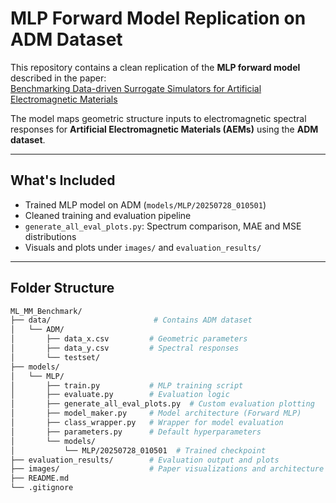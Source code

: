 # MLP Forward Model Replication on ADM Dataset

This repository contains a clean replication of the **MLP forward model** described in the paper:  
[Benchmarking Data-driven Surrogate Simulators for Artificial Electromagnetic Materials](https://openreview.net/pdf?id=-or413Lh_aF)

The model maps geometric structure inputs to electromagnetic spectral responses for **Artificial Electromagnetic Materials (AEMs)** using the **ADM dataset**.

---

## What's Included

- Trained MLP model on ADM (`models/MLP/20250728_010501`)
- Cleaned training and evaluation pipeline
- `generate_all_eval_plots.py`: Spectrum comparison, MAE and MSE distributions
- Visuals and plots under `images/` and `evaluation_results/`

---

## Folder Structure

```bash
ML_MM_Benchmark/
├── data/                       # Contains ADM dataset
│   └── ADM/
│       ├── data_x.csv         # Geometric parameters
│       ├── data_y.csv         # Spectral responses
│       └── testset/
├── models/
│   └── MLP/
│       ├── train.py           # MLP training script
│       ├── evaluate.py        # Evaluation logic
│       ├── generate_all_eval_plots.py  # Custom evaluation plotting
│       ├── model_maker.py     # Model architecture (Forward MLP)
│       ├── class_wrapper.py   # Wrapper for model evaluation
│       ├── parameters.py      # Default hyperparameters
│       └── models/
│           └── MLP/20250728_010501  # Trained checkpoint
├── evaluation_results/        # Evaluation output and plots
├── images/                    # Paper visualizations and architecture
├── README.md
└── .gitignore
